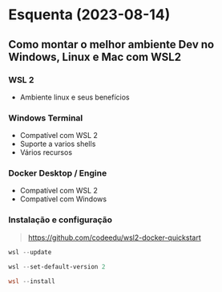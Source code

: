 # Esquenta (2023-08-14)
## Como montar o melhor ambiente Dev no Windows, Linux e Mac com WSL2

### WSL 2
- Ambiente linux e seus benefícios

### Windows Terminal
- Compatível com WSL 2
- Suporte a varios shells
- Vários recursos

### Docker Desktop / Engine
- Compatível com WSL 2
- Compatível com Windows

### Instalação e configuração
> https://github.com/codeedu/wsl2-docker-quickstart

```Powershell
wsl --update

wsl --set-default-version 2

wsl --install
```
